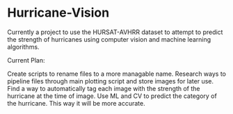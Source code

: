 # Hurricane-Vision

Currently a project to use the HURSAT-AVHRR dataset to attempt to predict the strength of hurricanes using computer vision and machine learning algorithms. 

Current Plan:

Create scripts to rename files to a more managable name. 
Research ways to pipeline files through main plotting script and store images for later use.
Find a way to automatically tag each image with the strength of the hurricane at the time of image.
Use ML and CV to predict the category of the hurricane. This way it will be more accurate.

